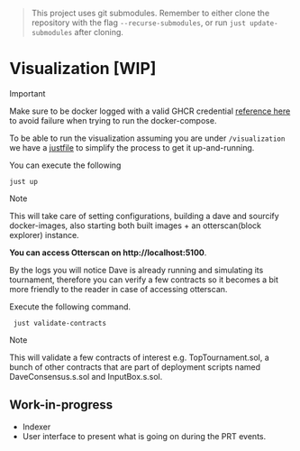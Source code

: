 > This project uses git submodules.
> Remember to either clone the repository with the flag `--recurse-submodules`, or run `just update-submodules` after cloning.

# Visualization [WIP]

> [!IMPORTANT]  
> Make sure to be docker logged with a valid GHCR credential [reference here](https://docs.github.com/en/packages/working-with-a-github-packages-registry/working-with-the-container-registry#authenticating-with-a-personal-access-token-classic) to avoid failure when trying to run the docker-compose.

To be able to run the visualization assuming you are under `/visualization` we have a [justfile](./justfile) to simplify the process to get it up-and-running.

You can execute the following

```just
just up
```

> [!NOTE]  
> This will take care of setting configurations, building a dave and sourcify docker-images, also starting both built images + an otterscan(block explorer) instance.

**You can access Otterscan on http://localhost:5100**.

By the logs you will notice Dave is already running and simulating its tournament, therefore you can verify a few contracts so it becomes a bit more friendly to the reader in case of accessing otterscan.

Execute the following command.

```just
 just validate-contracts
```

> [!NOTE]  
> This will validate a few contracts of interest e.g. TopTournament.sol, a bunch of other contracts that are part of deployment scripts named DaveConsensus.s.sol and InputBox.s.sol.

## Work-in-progress

- Indexer
- User interface to present what is going on during the PRT events.
